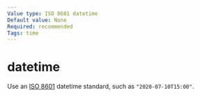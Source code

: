 ```yaml
---
Value type: ISO 8601 datetime
Default value: None
Required: recommended
Tags: time
---
```


# datetime

Use an [ISO 8601](https://en.wikipedia.org/wiki/ISO_8601) datetime standard, such as `"2020-07-10T15:00"`.

